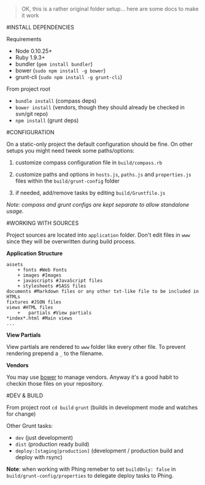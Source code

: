 > OK, this is a rather original folder setup... here are some docs to make it work

#INSTALL DEPENDENCIES

Requirements

* Node 0.10.25+
* Ruby 1.9.3+
* bundler (`gem install bundler`)
* bower (`sudo npm install -g bower`)
* grunt-cli (`sudo npm install -g grunt-cli`)


From project root

* `bundle install` (compass deps)
* `bower install` (vendors, though they should already be checked in svn/git repo)
* `npm install` (grunt deps)

#CONFIGURATION

On a static-only project the default configuration should be fine. On other setups you might need tweek some paths/options:

1) customize compass configuration file in `build/compass.rb`

2) customize paths and options in `hosts.js`, `paths.js` and `properties.js` files within the `build/grunt-config` folder

3) if needed, add/remove tasks by editing `build/Gruntfile.js`

_Note: compass and grunt configs are kept separate to allow standalone usage._

#WORKING WITH SOURCES 

Project sources are located into `application` folder. Don't edit files in `www` since they will be overwritten during build process.

**Application Structure**

	assets 
		+ fonts #Web Fonts
		+ images #Images
		+ javascripts #JavaScript files
		+ stylesheets #SASS files
	documents #Markdown files or any other txt-like file to be included in HTMLs
	fixtures #JSON files 
	views #HTML files
		+	partials #View partials
	*index*.html #Main views
	...

**View Partials**

View partials are rendered to `www` folder like every other file. To prevent rendering prepend a `_` to the filename.

**Vendors**

You may use [bower](http://bower.io/) to manage vendors. Anyway it's a good habit to checkin those files on your repository.


#DEV & BUILD

From project root
`cd build`
`grunt` (builds in development mode and watches for change)

Other Grunt tasks: 

* `dev` (just development)
* `dist` (production ready build)
* `deploy:[staging|production]` (development / production build and deploy with rsync)

**Note**: when working with Phing remeber to set `buildOnly: false` in `build/grunt-config/properties` to delegate deploy tasks to Phing.


